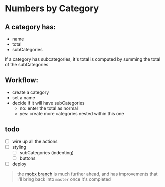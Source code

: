 # Numbers by Category

## A category has:

- name
- total
- subCategories

If a category has subcategories, it's total is computed by summing the total of the subCategories

## Workflow:

- create a category
- set a name
- decide if it will have subCategories
  - no: enter the total as normal
  - yes: create more categories nested within this one

## todo

- [ ] wire up all the actions
- [ ] styling
  - [ ] subCategories (indenting)
  - [ ] buttons
- [ ] deploy

> the [mobx branch](https://github.com/pedro-mass/numbers-by-category/tree/mobx#numbers-by-category) is much further ahead, and has improvements that I'll bring back into `master` once it's completed
